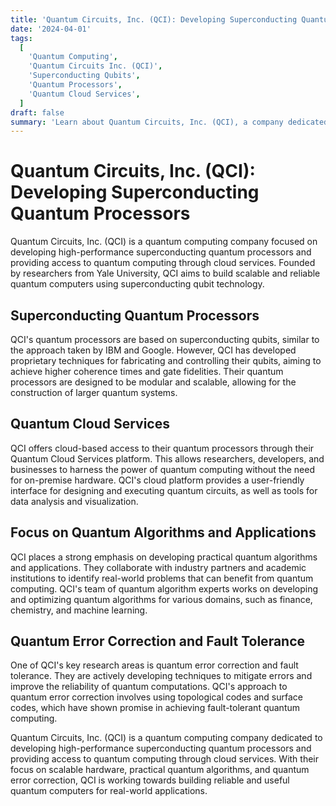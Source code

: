```yaml
---
title: 'Quantum Circuits, Inc. (QCI): Developing Superconducting Quantum Processors'
date: '2024-04-01'
tags:
  [
    'Quantum Computing',
    'Quantum Circuits Inc. (QCI)',
    'Superconducting Qubits',
    'Quantum Processors',
    'Quantum Cloud Services',
  ]
draft: false
summary: 'Learn about Quantum Circuits, Inc. (QCI), a company dedicated to developing high-performance superconducting quantum processors and providing access to quantum computing through cloud services.'
---
```


# Quantum Circuits, Inc. (QCI): Developing Superconducting Quantum Processors

Quantum Circuits, Inc. (QCI) is a quantum computing company focused on developing high-performance superconducting quantum processors and providing access to quantum computing through cloud services. Founded by researchers from Yale University, QCI aims to build scalable and reliable quantum computers using superconducting qubit technology.

## Superconducting Quantum Processors

QCI's quantum processors are based on superconducting qubits, similar to the approach taken by IBM and Google. However, QCI has developed proprietary techniques for fabricating and controlling their qubits, aiming to achieve higher coherence times and gate fidelities. Their quantum processors are designed to be modular and scalable, allowing for the construction of larger quantum systems.

## Quantum Cloud Services

QCI offers cloud-based access to their quantum processors through their Quantum Cloud Services platform. This allows researchers, developers, and businesses to harness the power of quantum computing without the need for on-premise hardware. QCI's cloud platform provides a user-friendly interface for designing and executing quantum circuits, as well as tools for data analysis and visualization.

## Focus on Quantum Algorithms and Applications

QCI places a strong emphasis on developing practical quantum algorithms and applications. They collaborate with industry partners and academic institutions to identify real-world problems that can benefit from quantum computing. QCI's team of quantum algorithm experts works on developing and optimizing quantum algorithms for various domains, such as finance, chemistry, and machine learning.

## Quantum Error Correction and Fault Tolerance

One of QCI's key research areas is quantum error correction and fault tolerance. They are actively developing techniques to mitigate errors and improve the reliability of quantum computations. QCI's approach to quantum error correction involves using topological codes and surface codes, which have shown promise in achieving fault-tolerant quantum computing.

Quantum Circuits, Inc. (QCI) is a quantum computing company dedicated to developing high-performance superconducting quantum processors and providing access to quantum computing through cloud services. With their focus on scalable hardware, practical quantum algorithms, and quantum error correction, QCI is working towards building reliable and useful quantum computers for real-world applications.
